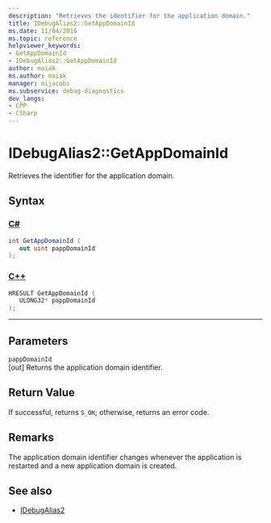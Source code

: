 ```yaml
---
description: "Retrieves the identifier for the application domain."
title: IDebugAlias2::GetAppDomainId
ms.date: 11/04/2016
ms.topic: reference
helpviewer_keywords:
- GetAppDomainId
- IDebugAlias2::GetAppDomainId
author: maiak
ms.author: maiak
manager: mijacobs
ms.subservice: debug-diagnostics
dev_langs:
- CPP
- CSharp
---
```

# IDebugAlias2::GetAppDomainId

Retrieves the identifier for the application domain.

## Syntax

### [C#](#tab/csharp)
```csharp
int GetAppDomainId (
   out uint pappDomainId
);
```
### [C++](#tab/cpp)
```cpp
HRESULT GetAppDomainId (
   ULONG32* pappDomainId
);
```
---

## Parameters
`pappDomainId`\
[out] Returns the application domain identifier.

## Return Value
 If successful, returns `S_OK`; otherwise, returns an error code.

## Remarks
 The application domain identifier changes whenever the application is restarted and a new application domain is created.

## See also
- [IDebugAlias2](../../../extensibility/debugger/reference/idebugalias2.md)
